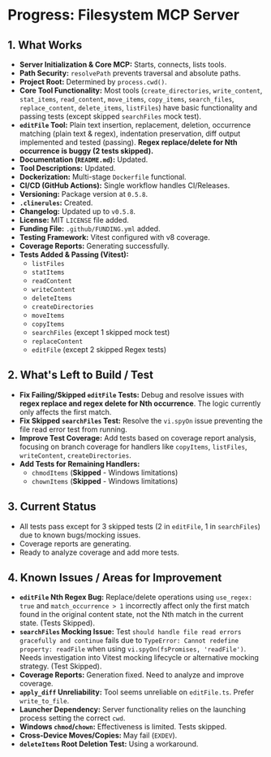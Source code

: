 <!-- Version: 4.9 | Last Updated: 2025-04-06 | Updated By: Roo -->
# Progress: Filesystem MCP Server

## 1. What Works

- **Server Initialization & Core MCP:** Starts, connects, lists tools.
- **Path Security:** `resolvePath` prevents traversal and absolute paths.
- **Project Root:** Determined by `process.cwd()`.
- **Core Tool Functionality:** Most tools (`create_directories`, `write_content`, `stat_items`, `read_content`, `move_items`, `copy_items`, `search_files`, `replace_content`, `delete_items`, `listFiles`) have basic functionality and passing tests (except skipped `searchFiles` mock test).
- **`editFile` Tool:** Plain text insertion, replacement, deletion, occurrence matching (plain text & regex), indentation preservation, diff output implemented and tested (passing). **Regex replace/delete for Nth occurrence is buggy (2 tests skipped).**
- **Documentation (`README.md`):** Updated.
- **Tool Descriptions:** Updated.
- **Dockerization:** Multi-stage `Dockerfile` functional.
- **CI/CD (GitHub Actions):** Single workflow handles CI/Releases.
- **Versioning:** Package version at `0.5.8`.
- **`.clinerules`:** Created.
- **Changelog:** Updated up to `v0.5.8`.
- **License:** MIT `LICENSE` file added.
- **Funding File:** `.github/FUNDING.yml` added.
- **Testing Framework:** Vitest configured with v8 coverage.
- **Coverage Reports:** Generating successfully.
- **Tests Added & Passing (Vitest):**
    - `listFiles`
    - `statItems`
    - `readContent`
    - `writeContent`
    - `deleteItems`
    - `createDirectories`
    - `moveItems`
    - `copyItems`
    - `searchFiles` (except 1 skipped mock test)
    - `replaceContent`
    - `editFile` (except 2 skipped Regex tests)

## 2. What's Left to Build / Test

- **Fix Failing/Skipped `editFile` Tests:** Debug and resolve issues with **regex replace and regex delete for Nth occurrence**. The logic currently only affects the first match.
- **Fix Skipped `searchFiles` Test:** Resolve the `vi.spyOn` issue preventing the file read error test from running.
- **Improve Test Coverage:** Add tests based on coverage report analysis, focusing on branch coverage for handlers like `copyItems`, `listFiles`, `writeContent`, `createDirectories`.
- **Add Tests for Remaining Handlers:**
    - `chmodItems` (**Skipped** - Windows limitations)
    - `chownItems` (**Skipped** - Windows limitations)

## 3. Current Status

- All tests pass except for 3 skipped tests (2 in `editFile`, 1 in `searchFiles`) due to known bugs/mocking issues.
- Coverage reports are generating.
- Ready to analyze coverage and add more tests.

## 4. Known Issues / Areas for Improvement

- **`editFile` Nth Regex Bug:** Replace/delete operations using `use_regex: true` and `match_occurrence > 1` incorrectly affect only the first match found in the original content state, not the Nth match in the current state. (Tests Skipped).
- **`searchFiles` Mocking Issue:** Test `should handle file read errors gracefully and continue` fails due to `TypeError: Cannot redefine property: readFile` when using `vi.spyOn(fsPromises, 'readFile')`. Needs investigation into Vitest mocking lifecycle or alternative mocking strategy. (Test Skipped).
- **Coverage Reports:** Generation fixed. Need to analyze and improve coverage.
- **`apply_diff` Unreliability:** Tool seems unreliable on `editFile.ts`. Prefer `write_to_file`.
- **Launcher Dependency:** Server functionality relies on the launching process setting the correct `cwd`.
- **Windows `chmod`/`chown`:** Effectiveness is limited. Tests skipped.
- **Cross-Device Moves/Copies:** May fail (`EXDEV`).
- **`deleteItems` Root Deletion Test:** Using a workaround.
